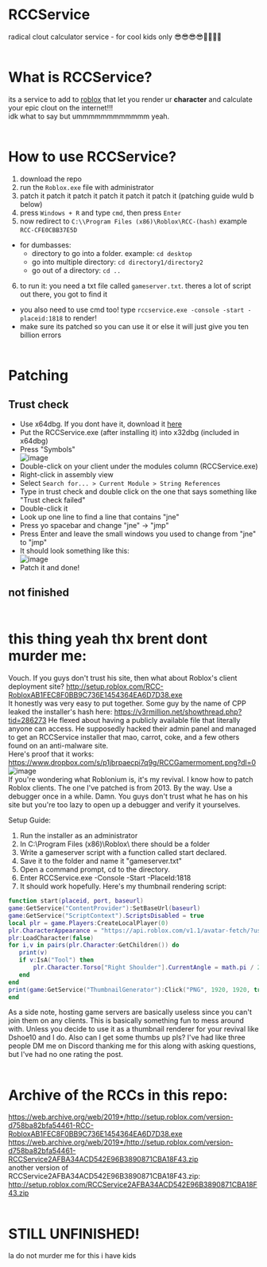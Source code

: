 # RCCService
radical clout calculator service - for cool kids only 😎😎😎😎🤟🤟🤟🤟<br><br>
# What is RCCService?
its a service to add to [roblox](https://roblox.com) that let you render ur **character** and calculate your epic clout on the internet!!!<br>
idk what to say but ummmmmmmmmmmm yeah.<br><br>
# How to use RCCService?
1. download the repo
2. run the `Roblox.exe` file with administrator
3. patch it patch it patch it patch it patch it patch it (patching guide wuld b below)
4. press `Windows + R` and type `cmd`, then press `Enter`
5. now redirect to `C:\\Program Files (x86)\Roblox\RCC-(hash)` example `RCC-CFE0CBB37E5D` <br>
  - for dumbasses:
      - directory to go into a folder. example: `cd desktop`
      - go into multiple directory: `cd directory1/directory2`
      - go out of a directory: `cd ..`
6. to run it: you need a txt file called `gameserver.txt`. theres a lot of script out there, you got to find it
- you also need to use cmd too! type `rccservice.exe -console -start -placeid:1818` to render!
- make sure its patched so you can use it or else it will just give you ten billion errors
<br><br>
# Patching
## Trust check
- Use x64dbg. If you dont have it, download it [here](https://x64dbg.com)
- Put the RCCService.exe (after installing it) into x32dbg (included in x64dbg)
- Press "Symbols"<br>
![image](https://user-images.githubusercontent.com/92669198/143044145-65e2a5ad-e0c0-4790-85e7-773f0257736f.png)<br>
- Double-click on your client under the modules column (RCCService.exe)
- Right-click in assembly view
- Select `Search for... > Current Module > String References`
- Type in trust check and double click on the one that says something like "Trust check failed"
- Double-click it
- Look up one line to find a line that contains "jne"
- Press yo spacebar and change "jne" -> "jmp"
- Press Enter and leave the small windows you used to change from "jne" to "jmp"
- It should look something like this:<br>
![image](https://user-images.githubusercontent.com/92669198/143044964-4886fa06-bb1e-4b23-ae65-4442b8a8d586.png)<br>
- Patch it and done!
## not finished <br><br>
# this thing yeah thx brent dont murder me:
Vouch.
If you guys don't trust his site, then what about Roblox's client deployment site?
http://setup.roblox.com/RCC-RobloxAB1FEC8F0BB9C736E1454364EA6D7D38.exe <br>
It honestly was very easy to put together. Some guy by the name of CPP leaked the installer's hash here: https://v3rmillion.net/showthread.php?tid=286273 He flexed about having a publicly available file that literally anyone can access. He supposedly hacked their admin panel and managed to get an RCCService installer that mao, carrot, coke, and a few others found on an anti-malware site. <br>
Here's proof that it works:  https://www.dropbox.com/s/p1jbrpaecpi7q9g/RCCGamermoment.png?dl=0 <br>
![image](https://user-images.githubusercontent.com/92669198/143527879-258328b1-cb80-40f9-a9d9-d30ef3596e3c.png) <br>
If you're wondering what Roblonium is, it's my revival. I know how to patch Roblox clients. The one I've patched is from 2013.
By the way. Use a debugger once in a while. Damn. You guys don't trust what he has on his site but you're too lazy to open up a debugger and verify it yourselves.

Setup Guide:
1. Run the installer as an administrator
2. In C:\Program Files (x86)\Roblox\ there should be a folder
3. Write a gameserver script with a function called start declared.
4. Save it to the folder and name it "gameserver.txt"
5. Open a command prompt, cd to the directory.
6. Enter RCCService.exe -Console -Start -PlaceId:1818
7. It should work hopefully.
Here's my thumbnail rendering script:
```lua
function start(placeid, port, baseurl)
game:GetService("ContentProvider"):SetBaseUrl(baseurl)
game:GetService("ScriptContext").ScriptsDisabled = true
local plr = game.Players:CreateLocalPlayer(0)
plr.CharacterAppearance = "https://api.roblox.com/v1.1/avatar-fetch/?userId=15491471"
plr:LoadCharacter(false)
for i,v in pairs(plr.Character:GetChildren()) do
   print(v)
   if v:IsA("Tool") then
       plr.Character.Torso["Right Shoulder"].CurrentAngle = math.pi / 2
   end
end
print(game:GetService("ThumbnailGenerator"):Click("PNG", 1920, 1920, true))
end
```
As a side note, hosting game servers are basically useless since you can't join them on any clients. This is basically something fun to mess around with. Unless you decide to use it as a thumbnail renderer for your revival like Dshoe10 and I do.
Also can I get some thumbs up pls? I've had like three people DM me on Discord thanking me for this along with asking questions, but I've had no one rating the post.<br><br>
# Archive of the RCCs in this repo:
https://web.archive.org/web/2019*/http://setup.roblox.com/version-d758ba82bfa54461-RCC-RobloxAB1FEC8F0BB9C736E1454364EA6D7D38.exe <br>
https://web.archive.org/web/2019*/http://setup.roblox.com/version-d758ba82bfa54461-RCCService2AFBA34ACD542E96B3890871CBA18F43.zip <br>
another version of RCCService2AFBA34ACD542E96B3890871CBA18F43.zip: http://setup.roblox.com/RCCService2AFBA34ACD542E96B3890871CBA18F43.zip <br><br>
# STILL UNFINISHED!
la do not murder me for this i have kids
